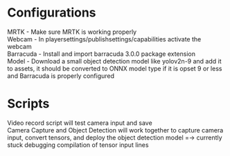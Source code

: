 # Configurations
MRTK - Make sure MRTK is working properly<br>
Webcam - In playersettings/publishsettings/capabilities activate the webcam<br>
Barracuda - Install and import barracuda 3.0.0 package extension<br>
Model - Download a small object detection model like yolov2n-9 and add it to assets, it should be converted to ONNX model type if it is opset 9 or less and Barracuda is properly configured<br>

# Scripts
Video record script will test camera input and save<br>
Camera Capture and Object Detection will work together to capture camera input, convert tensors, and deploy the object detection model =-> currently stuck debugging compilation of tensor input lines<br>
